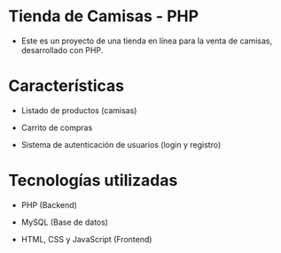 # Tienda de Camisas - PHP

- Este es un proyecto de una tienda en línea para la venta de camisas, desarrollado con PHP.


# Características

- Listado de productos (camisas)

- Carrito de compras

- Sistema de autenticación de usuarios (login y registro)


# Tecnologías utilizadas

- PHP (Backend)

- MySQL (Base de datos)

- HTML, CSS y JavaScript (Frontend)
